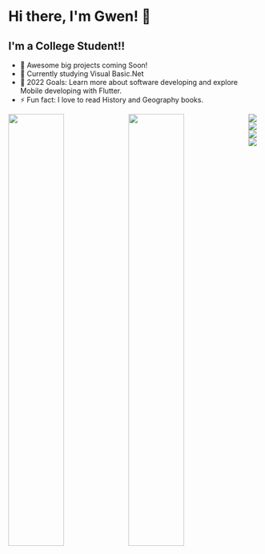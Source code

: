 # Hi there, I'm Gwen! 👋 

## I'm a College Student!!

- 🔭 Awesome big projects coming Soon!
- 🌱 Currently studying Visual Basic.Net
- 🥅 2022 Goals: Learn more about software developing and explore
                  Mobile developing with Flutter.
- ⚡ Fun fact: I love to read History and Geography books.

<img align="left" width="47%" src="https://github-readme-stats.vercel.app/api?username=gwnBallesteros&show_icons=true&theme=tokyonight" />

<img align="left" width="47%" src="https://github-readme-stats.vercel.app/api/top-langs/?username=gwnBallesteros&layout=compact" />

<img align="left" src="https://img.shields.io/badge/c++-%2300599C.svg?style=for-the-badge&logo=c%2B%2B&logoColor=white" />
<img align="left" src="https://img.shields.io/badge/java-%23ED8B00.svg?style=for-the-badge&logo=java&logoColor=white" />
<img align="left" src="https://img.shields.io/badge/c-%2300599C.svg?style=for-the-badge&logo=c&logoColor=white" />
<img align="left" src="https://img.shields.io/badge/.NET-5C2D91?style=for-the-badge&logo=.net&logoColor=white)" />



